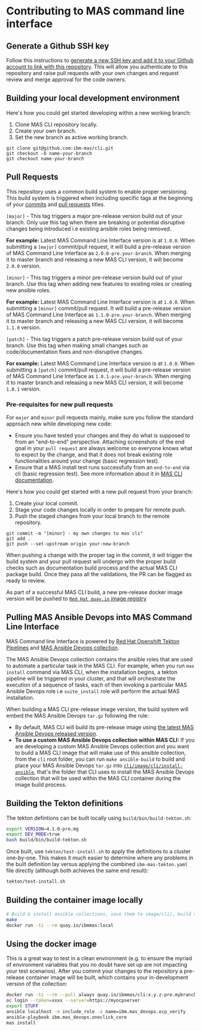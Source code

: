 # Contributing to MAS command line interface

## Generate a Github SSH key

Follow this instructions to [generate a new SSH key and add it to your Github account to link with this repository](https://docs.github.com/en/authentication/connecting-to-github-with-ssh/generating-a-new-ssh-key-and-adding-it-to-the-ssh-agent).
This will allow you authenticate to this repository and raise pull requests with your own changes and request review and merge approval for the code owners.

## Building your local development environment

Here's how you could get started developing within a new working branch:

1. Clone MAS CLI repository locally.
2. Create your own branch.
3. Set the new branch as active working branch.

```
git clone git@github.com:ibm-mas/cli.git
git checkout -b name-your-branch 
git checkout name-your-branch 
```

## Pull Requests

This repository uses a common build system to enable proper versioning. 
This build system is triggered when including specific tags at the beginning of your [commits](https://github.com/ibm-mas/cli/commits/master) and [pull requests](https://github.com/ibm-mas/cli/pulls) titles.

`[major]` - This tag triggers a major pre-release version build out of your branch. Only use this tag when there are breaking or potential disruptive changes being introduced i.e existing ansible roles being removed.

**For example:** Latest MAS Command Line Interface version is at `1.0.0`. When submitting a `[major]` commit/pull request, it will build a pre-release version of MAS Command Line Interface as `2.0.0-pre.your-branch`. When merging it to master branch and releasing a new MAS CLI version, it will become `2.0.0` version.

`[minor]` - This tag triggers a minor pre-release version build out of your branch. Use this tag when adding new features to existing roles or creating new ansible roles.

**For example:** Latest MAS Command Line Interface version is at `1.0.0`. When submitting a `[minor]` commit/pull request. It will build a pre-release version of MAS Command Line Interface as `1.1.0-pre.your-branch`. When merging it to master branch and releasing a new MAS CLI version, it will become `1.1.0` version.

`[patch]` - This tag triggers a patch pre-release version build out of your branch. Use this tag when making small changes such as code/documentation fixes and non-disruptive changes.

**For example:** Latest MAS Command Line Interface version is at `1.0.0`. When submitting a `[patch]` commit/pull request, it will build a pre-release version of MAS Command Line Interface as `1.0.1-pre.your-branch`. When merging it to master branch and releasing a new MAS CLI version, it will become `1.0.1` version.

### Pre-requisites for new pull requests

For `major` and `minor` pull requests mainly, make sure you follow the standard approach new while developing new code:

- Ensure you have tested your changes and they do what is supposed to from an "end-to-end" perspective. Attaching screenshots of the end goal in your `pull request` are always welcome so everyone knows what to expect by the change, and that it does not break existing role functionalities around your change (basic regression test).
- Ensure that a MAS install test runs successfully from an `end-to-end` via cli (basic regression test). See more information about it in [MAS CLI documentation](https://github.com/ibm-mas/cli).

Here's how you could get started with a new pull request from your branch:

1. Create your local commit.
2. Stage your code changes locally in order to prepare for remote push.
3. Push the staged changes from your local branch to the remote repository.

```
git commit -m "[minor] - my own changes to mas cli"
git add .
git push --set-upstream origin your-new-branch
```

When pushing a change with the proper tag in the commit, it will trigger the build system and your pull request will undergo with the proper build checks such as documentation build process and the actual MAS CLI package build. Once they pass all the validations, the PR can be flagged as ready to review.

As part of a successful MAS CLI build, a new pre-release docker image version will be pushed to [`Red Hat quay.io` image registry](https://quay.io/repository/ibmmas/cli?tab=tags)


## Pulling MAS Ansible Devops into MAS Command Line Interface

MAS Command line Interface is powered by [Red Hat Openshift Tekton Pipelines](https://docs.openshift.com/container-platform/4.10/cicd/pipelines/understanding-openshift-pipelines.html#understanding-openshift-pipelines) and [MAS Ansible Devops collection](https://github.com/ibm-mas/ansible-devops). 

The MAS Ansible Devops collection contains the ansible roles that are used to automate a particular task in the MAS CLI. For example, when you run `mas install` command via MAS CLI, when the installation begins, a tekton pipeline will be triggered in your cluster, and that will orchestrate the execution of a sequence of tasks, each of then invoking a particular MAS Ansible Devops role i.e `suite_install` role will perform the actual MAS installation.

When building a MAS CLI pre-release image version, the build system will embed the MAS Ansible Devops `tar.gz` following the rule:

- By default, MAS CLI will build its pre-release image using [the latest MAS Ansible Devops released version](https://github.com/ibm-mas/ansible-devops/releases).
- **To use a custom MAS Ansible Devops collection within MAS CLI:**  If you are developing a custom MAS Ansible Devops collection and you want to build a MAS CLI image that will make use of this ansible collection, from the `cli` root folder, you can run `make ansible-build` to build and place your MAS Ansible Devops `tar.gz` into [`cli/image/cli/install-ansible`](image/cli/install-ansible/), that's the folder that CLI uses to install the MAS Ansible Devops collection that will be used within the MAS CLI container during the image build process.


## Building the Tekton definitions
The tekton defintions can be built locally using `build/bin/build-tekton.sh`:

```bash
export VERSION=4.1.0-pre.mg
export DEV_MODE=true
bash build/bin/build-tekton.sh
```

Once built, use `tekton/test-install.sh` to apply the definitions to a cluster one-by-one.  This makes it much easier to determine where any problems in the built definition lay versus applying the combined `ibm-mas-tekton.yaml` file directly (although both achieves the same end result):

```bash
tekton/test-install.sh
```


## Building the container image locally
```bash
# Build & install ansible collections, save them to image/cli/, build the docker container, then run the container
make
docker run -ti --rm quay.io/ibmmas:local
```


## Using the docker image
This is a great way to test in a clean environment (e.g. to ensure the myriad of environment variables that you no doubt have set up are not impacting your test scenarios).  After you commit your changes to the repository a pre-release container image will be built, which contains your in-development version of the collection:

```bash
docker run -ti --rm --pull always quay.io/ibmmas/cli:x.y.z-pre.mybranch
oc login --token=xxxx --server=https://myocpserver
export STUFF
ansible localhost -m include_role -a name=ibm.mas_devops.ocp_verify
ansible-playbook ibm.mas_devops.oneclick_core
mas install
```
